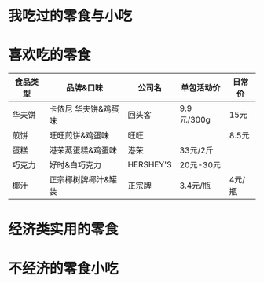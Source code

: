 # 我吃过的零食与小吃

# 喜欢吃的零食



食品类型|品牌&口味|公司名|单包活动价|日常价
---|---|---|---|---
华夫饼|卡侬尼 华夫饼&鸡蛋味|回头客|9.9元/300g|15元
煎饼|旺旺煎饼&鸡蛋味|旺旺||8.5元
蛋糕|港荣蒸蛋糕&鸡蛋味|港荣|33元/2斤|
巧克力|好时&白巧克力|HERSHEY'S|20元-30元|
椰汁|正宗椰树牌椰汁&罐装|正宗牌|3.4元/瓶|4元/瓶



# 经济类实用的零食









# 不经济的零食小吃



